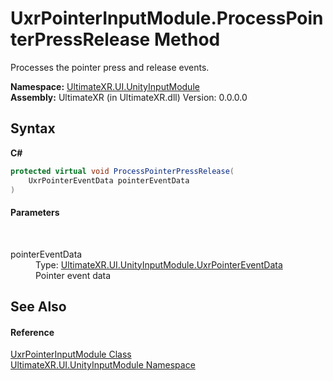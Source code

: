 # UxrPointerInputModule.ProcessPointerPressRelease Method 
 

Processes the pointer press and release events.

**Namespace:**&nbsp;<a href="N_UltimateXR_UI_UnityInputModule">UltimateXR.UI.UnityInputModule</a><br />**Assembly:**&nbsp;UltimateXR (in UltimateXR.dll) Version: 0.0.0.0

## Syntax

**C#**<br />
``` C#
protected virtual void ProcessPointerPressRelease(
	UxrPointerEventData pointerEventData
)
```


#### Parameters
&nbsp;<dl><dt>pointerEventData</dt><dd>Type: <a href="T_UltimateXR_UI_UnityInputModule_UxrPointerEventData">UltimateXR.UI.UnityInputModule.UxrPointerEventData</a><br />Pointer event data</dd></dl>

## See Also


#### Reference
<a href="T_UltimateXR_UI_UnityInputModule_UxrPointerInputModule">UxrPointerInputModule Class</a><br /><a href="N_UltimateXR_UI_UnityInputModule">UltimateXR.UI.UnityInputModule Namespace</a><br />